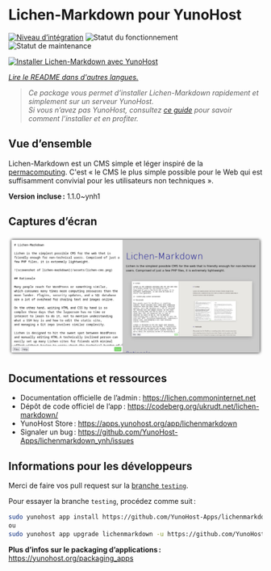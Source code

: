 <!--
Nota bene : ce README est automatiquement généré par <https://github.com/YunoHost/apps/tree/master/tools/readme_generator>
Il NE doit PAS être modifié à la main.
-->

# Lichen-Markdown pour YunoHost

[![Niveau d’intégration](https://apps.yunohost.org/badge/integration/lichenmarkdown)](https://ci-apps.yunohost.org/ci/apps/lichenmarkdown/)
![Statut du fonctionnement](https://apps.yunohost.org/badge/state/lichenmarkdown)
![Statut de maintenance](https://apps.yunohost.org/badge/maintained/lichenmarkdown)

[![Installer Lichen-Markdown avec YunoHost](https://install-app.yunohost.org/install-with-yunohost.svg)](https://install-app.yunohost.org/?app=lichenmarkdown)

*[Lire le README dans d'autres langues.](./ALL_README.md)*

> *Ce package vous permet d’installer Lichen-Markdown rapidement et simplement sur un serveur YunoHost.*  
> *Si vous n’avez pas YunoHost, consultez [ce guide](https://yunohost.org/install) pour savoir comment l’installer et en profiter.*

## Vue d’ensemble

Lichen-Markdown est un CMS simple et léger inspiré de la [permacomputing](https://permacomputing.net). C'est « le CMS le plus simple possible pour le Web qui est suffisamment convivial pour les utilisateurs non techniques ».

**Version incluse :** 1.1.0~ynh1

## Captures d’écran

![Capture d’écran de Lichen-Markdown](./doc/screenshots/lichen-markdown-cms-boxshadow4.png)

## Documentations et ressources

- Documentation officielle de l’admin : <https://lichen.commoninternet.net>
- Dépôt de code officiel de l’app : <https://codeberg.org/ukrudt.net/lichen-markdown/>
- YunoHost Store : <https://apps.yunohost.org/app/lichenmarkdown>
- Signaler un bug : <https://github.com/YunoHost-Apps/lichenmarkdown_ynh/issues>

## Informations pour les développeurs

Merci de faire vos pull request sur la [branche `testing`](https://github.com/YunoHost-Apps/lichenmarkdown_ynh/tree/testing).

Pour essayer la branche `testing`, procédez comme suit :

```bash
sudo yunohost app install https://github.com/YunoHost-Apps/lichenmarkdown_ynh/tree/testing --debug
ou
sudo yunohost app upgrade lichenmarkdown -u https://github.com/YunoHost-Apps/lichenmarkdown_ynh/tree/testing --debug
```

**Plus d’infos sur le packaging d’applications :** <https://yunohost.org/packaging_apps>
